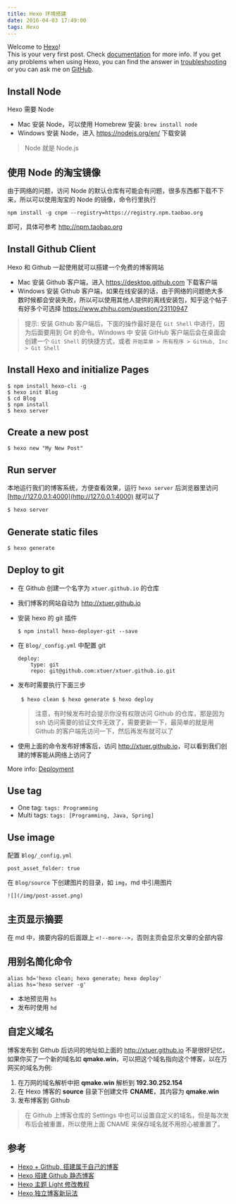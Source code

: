 ```yaml
---
title: Hexo 环境搭建
date: 2016-04-03 17:49:00
tags: Hexo
---
```


Welcome to [Hexo](https://hexo.io/)!   
This is your very first post. Check [documentation](https://hexo.io/docs/) for more info. If you get any problems when using Hexo, you can find the answer in [troubleshooting](https://hexo.io/docs/troubleshooting.html) or you can ask me on [GitHub](https://github.com/hexojs/hexo/issues).

<!--more-->

## Install Node
Hexo 需要 Node

* Mac 安装 Node，可以使用 Homebrew 安装: `brew install node`
* Windows 安装 Node，进入 <https://nodejs.org/en/> 下载安装

> Node 就是 Node.js

## 使用 Node 的淘宝镜像
由于网络的问题，访问 Node 的默认仓库有可能会有问题，很多东西都下载不下来，所以可以使用淘宝的 Node 的镜像，命令行里执行 

```
npm install -g cnpm --registry=https://registry.npm.taobao.org
```
即可，具体可参考 <http://npm.taobao.org>

## Install Github Client
Hexo 和 Github 一起使用就可以搭建一个免费的博客网站

* Mac 安装 Github 客户端，进入 <https://desktop.github.com> 下载客户端
* Windows 安装 Github 客户端，如果在线安装的话，由于网络的问题绝大多数时候都会安装失败，所以可以使用其他人提供的离线安装包，知乎这个帖子有好多个可选择 <https://www.zhihu.com/question/23110947>

> 提示: 安装 Github 客户端后，下面的操作最好是在 `Git Shell` 中进行，因为后面要用到 Git 的命令。Windows 中 安装 GitHub 客户端后会在桌面会创建一个 `Git Shell` 的快捷方式，或者 `开始菜单 > 所有程序 > GitHub, Inc > Git Shell`

## Install Hexo and initialize Pages
```
$ npm install hexo-cli -g
$ hexo init Blog
$ cd Blog
$ npm install
$ hexo server
```

## Create a new post

```
$ hexo new "My New Post"
```

## Run server

本地运行我们的博客系统，方便查看效果，运行 `hexo server` 后浏览器里访问 [http://127.0.0.1:4000](http://127.0.0.1:4000) 就可以了

``` bash
$ hexo server
```

## Generate static files

``` bash
$ hexo generate
```

## Deploy to git

* 在 Github 创建一个名字为 `xtuer.github.io` 的仓库
* 我们博客的网站自动为 <http://xtuer.github.io>
* 安装 hexo 的 git 插件

    ```
    $ npm install hexo-deployer-git --save
    ```

*   在 `Blog/_config.yml` 中配置 git

    ```
    deploy:
        type: git
        repo: git@github.com:xtuer/xtuer.github.io.git
    ```

* 发布时需要执行下面三步

    ​```
    $ hexo clean
    $ hexo generate
    $ hexo deploy
    ​```

    > 注意，有时候发布时会提示你没有权限访问 Github 的仓库，那是因为 ssh 访问需要的验证文件无效了，需要更新一下，最简单的就是用 Github 的客户端先访问一下，然后再发布就可以了
*   使用上面的命令发布好博客后，访问 <http://xtuer.github.io>，可以看到我们创建的博客能从网络上访问了

More info: [Deployment](https://hexo.io/docs/deployment.html)

## Use tag
* One tag: `tags: Programming`
* Multi tags: `tags: [Programming, Java, Spring]`

## Use image
配置 `Blog/_config.yml`

```
post_asset_folder: true
```

在 `Blog/source` 下创建图片的目录，如 `img`，md 中引用图片

```
![](/img/post-asset.png)
```

## 主页显示摘要
在 md 中，摘要内容的后面跟上 `<!--more-->`，否则主页会显示文章的全部内容

## 用别名简化命令
```
alias hd='hexo clean; hexo generate; hexo deploy'
alias hs='hexo server -g'
```

* 本地预览用 `hs`
* 发布时使用 `hd`

## 自定义域名

博客发布到 Github 后访问的地址如上面的 <http://xtuer.github.io> 不是很好记忆，如果你买了一个新的域名如 **qmake.win**，可以把这个域名指向这个博客，以在万网买的域名为例:

1. 在万网的域名解析中把 **qmake.win** 解析到 **192.30.252.154**
2. 在 Hexo 博客的 **source** 目录下创建文件 **CNAME**，其内容为 **qmake.win**
3. 发布博客到 Github

> 在 Github 上博客仓库的 Settings 中也可以设置自定义的域名，但是每次发布后会被重置，所以使用上面 CNAME 来保存域名就不用担心被重置了。

## 参考

* [Hexo + Github, 搭建属于自己的博客](http://www.jianshu.com/p/465830080ea9)
* [Hexo 搭建 Github 静态博客](http://www.cnblogs.com/zhcncn/p/4097881.html)
* [Hexo 主题 Light 修改教程](http://www.jianshu.com/p/70343b7c2fd3)
* [Hexo 独立博客新玩法](http://ibruce.info/2013/11/22/hexo-your-blog/)
